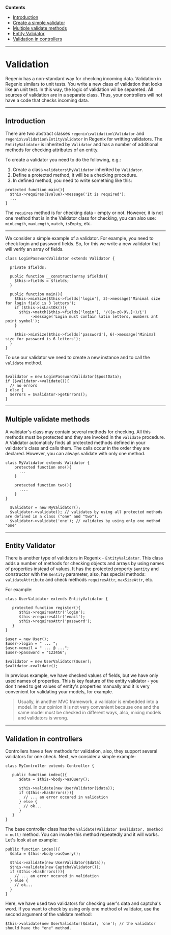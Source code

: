**Contents**

+ [Introduction](#introduction)
+ [Create a simple validator](#create-a-simple-validator)
+ [Multiple validate methods](#multiple-validate-methods)
+ [Entity Validator](#entity-validator)
+ [Validation in controllers](#validation-in-controllers)

---

# Validation

Regenix has a non-standard way for checking incoming data. Validation in Regenix 
similars to unit tests. You write a new class of validation that looks like an
unit test. In this way, the logic of validation wil be separeted. All sources
of validation are in a separate class. Thus, your controllers will not have
a code that checks incoming data.

---

## Introduction

There are two abstract classes `regenix\validation\Validator` and 
`regenix\validation\EntityValidator` in Regenix for writting validators. 
The `EntityValidator` is inherited by `Validator` and has a number of 
additional methods for checking attributes of an entity.

To create a validator you need to do the following, e.g.:

1. Create a class `validators\MyValidator` inherited by `Validator`.
2. Define a protected method, it will be a checking procedure.
3. In defined method, you need to write something like this:

```
protected function main(){
  $this->requires($value)->message('It is required');
  ...
}
```

The `requires` method is for checking data - empty or not. However, it
is not one method that is in the Validator class for checking, 
you can also use: `minLength`, `maxLength`, `match`, `isEmpty`, etc.

--- 

We consider a simple example of a validator. For example, you need to check
login and password fields. So, for this we write a new validator 
that will verify an array of fields. 

```
class LoginPasswordValidator extends Validator {

  private $fields;

  public function __construct(array $fields){
    $this->fields = $fields;
  }
  
  public function main(){
    $this->minSize($this->fields['login'], 3)->message('Minimal size for login field is 3 letters');
    if ($this->isLastOk()){
      $this->match($this->fields['login'], '/([a-z0-9\.]+)/i')
           ->message('Login must contain latin letters, numbers ant point symbol');
    }
    
    $this->minSize($this->fields['password'], 6)->message('Minimal size for password is 6 letters');
  }
}
```

To use our validator we need to create a new instance and to call the `validate` method.

```

$validator = new LoginPasswordValidator($postData);
if ($validator->validate()){
  // no errors
} else {
  $errors = $validator->getErrors();
}

```

---

## Multiple validate methods

A validator's class may contain several methods for checking. All this methods must be
protected and they are invoked in the `validate` procedure. A Validator automaticly 
finds all protected methods defined in your validator's class and calls them. The calls
occur in the order they are declared. However, you can always validate with only one method.

```
class MyValidator extends Validator {
    protected function one(){
      ...
    }
    
    protected function two(){
      ....
    }
}

  $validator = new MyValidator();
  $validator->validate(); // validates by using all protected methods are defined in a class ("one" and "two").
  $validator->validate('one'); // validates by using only one method "one"
```

---

## Entity Validator

There is another type of validators in Regenix - `EntityValidator`. This class adds a number
of methods for checking objects and arrays by using names of properties instead of values.
It has the protected property `$entity` and constructor with the `$entity` parameter, also,
has special methods: `validateAttribute` and check methods `requiresAttr`, `maxSizeAttr`, etc.

For example: 

```
class UserValidator extends EntityValidator {

   protected function register(){
      $this->requiresAttr('login');
      $this->requiresAttr('email');
      $this->requiresAttr('password');
   }
}

$user = new User();
$user->login = " ... ";
$user->email = " ... @ ...";
$user->password = "123456";

$validator = new UserValidator($user);
$validator->validate();
```

In previous example, we have checked values of fields, but we have only used names of 
properties. This is key feature of the entity validator - you don't need to get values
of entity's properties manually and it is very convenient for validating your models, 
for example.

> Usually, in another MVC framework, a validator is embedded into a model. 
> In our opinion it is not very convenient because one and the same model must
> be checked in different ways, also, mixing models and validators is wrong.

---

## Validation in controllers

Controllers have a few methods for validation, also, they support several validators
for one check. Next, we consider a simple example:

```
class MyController extends Controller {

   public function index(){
      $data = $this->body->asQuery();
      
      $this->validate(new UserValidator($data));
      if ($this->hasErrors()){
        // ... an error occured in validation
      } else {
        // ok...
      }
   }
}
```

The base controller class has the `validate(Validator $validator, $method = null)` method.
You can invoke this method repeatedly and it will works. Let's look at an example:

```
public function index(){
  $data = $this->body->asQuery();
  
  $this->validate(new UserValidator($data));
  $this->validate(new CaptchaValidator());
  if ($this->hasErrors()){
    // ... an error occured in validation
  } else {
    // ok...
  }
}
```

Here, we have used two validators for checking user's data and captcha's word. 
If you want to check by using only one method of validator, use the second argument 
of the validate method:

```
$this->validate(new UserValidator($data), 'one'); // the validator should have the "one" method.
```
